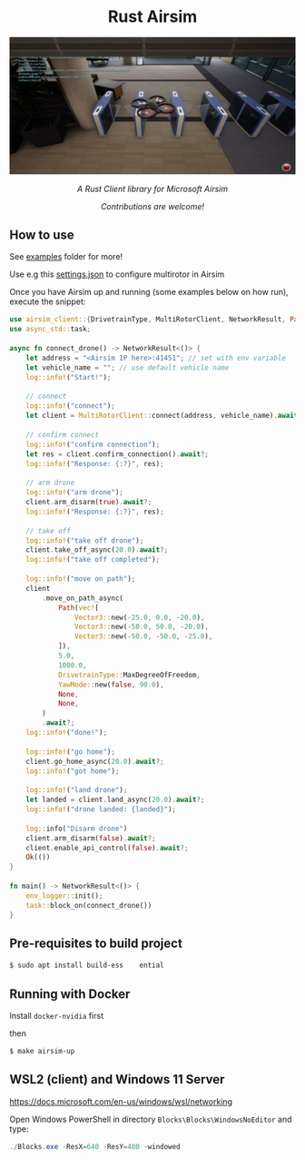 <h1 align="center" font-size:4em;"> Rust Airsim </h1>
<p align="center">
  <img src="https://github.com/Sollimann/airsim-client/blob/main/docs/drone_lobby.png" width="750">
</p>

<p align="center">
    <em> A Rust Client library for Microsoft Airsim</em>
</p>

<p align="center">
    <em> Contributions are welcome! </em>
</p>

## How to use

See [examples](examples/) folder for more!

Use e.g this [settings.json](examples/multirotor/settings.json) to configure multirotor in Airsim

Once you have Airsim up and running (some examples below on how run), execute the snippet:

```rust
use airsim_client::{DrivetrainType, MultiRotorClient, NetworkResult, Path, Vector3, YawMode};
use async_std::task;

async fn connect_drone() -> NetworkResult<()> {
    let address = "<Airsim IP here>:41451"; // set with env variable
    let vehicle_name = ""; // use default vehicle name
    log::info!("Start!");

    // connect
    log::info!("connect");
    let client = MultiRotorClient::connect(address, vehicle_name).await?;

    // confirm connect
    log::info!("confirm connection");
    let res = client.confirm_connection().await?;
    log::info!("Response: {:?}", res);

    // arm drone
    log::info!("arm drone");
    client.arm_disarm(true).await?;
    log::info!("Response: {:?}", res);

    // take off
    log::info!("take off drone");
    client.take_off_async(20.0).await?;
    log::info!("take off completed");

    log::info!("move on path");
    client
        .move_on_path_async(
            Path(vec![
                Vector3::new(-25.0, 0.0, -20.0),
                Vector3::new(-50.0, 50.0, -20.0),
                Vector3::new(-50.0, -50.0, -25.0),
            ]),
            5.0,
            1000.0,
            DrivetrainType::MaxDegreeOfFreedom,
            YawMode::new(false, 90.0),
            None,
            None,
        )
        .await?;
    log::info!("done!");

    log::info!("go home");
    client.go_home_async(20.0).await?;
    log::info!("got home");

    log::info!("land drone");
    let landed = client.land_async(20.0).await?;
    log::info!("drone landed: {landed}");

    log::info("Disarm drone")
    client.arm_disarm(false).await?;
    client.enable_api_control(false).await?;
    Ok(())
}

fn main() -> NetworkResult<()> {
    env_logger::init();
    task::block_on(connect_drone())
}
```

## Pre-requisites to build project

```sh
$ sudo apt install build-ess    ential
```

## Running with Docker

Install `docker-nvidia` first

then

```sh
$ make airsim-up
```

## WSL2 (client) and Windows 11 Server

https://docs.microsoft.com/en-us/windows/wsl/networking

Open Windows PowerShell in directory `Blocks\Blocks\WindowsNoEditor` and type:

```PowerShell
./Blocks.exe -ResX=640 -ResY=480 -windowed
```
